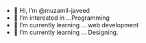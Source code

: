 - 👋 Hi, I’m @muzamil-javeed
- 👀 I’m interested in ...Programming
- 🌱 I’m currently learning ... web development
- 🌱 I’m currently learning ... Designing.

<!---
muzamil-javeed/muzamil-javeed is a ✨ special ✨ repository because its `README.md` (this file) appears on your GitHub profile.
You can click the Preview link to take a look at your changes.
--->

